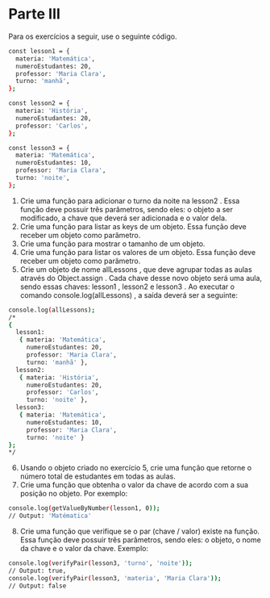 # Parte III

Para os exercícios a seguir, use o seguinte código.

```bash
const lesson1 = {
  materia: 'Matemática',
  numeroEstudantes: 20,
  professor: 'Maria Clara',
  turno: 'manhã',
};

const lesson2 = {
  materia: 'História',
  numeroEstudantes: 20,
  professor: 'Carlos',
};

const lesson3 = {
  materia: 'Matemática',
  numeroEstudantes: 10,
  professor: 'Maria Clara',
  turno: 'noite',
};
```

1. Crie uma função para adicionar o turno da noite na lesson2 . Essa função deve possuir três parâmetros, sendo eles: o objeto a ser modificado, a chave que deverá ser adicionada e o valor dela.
2. Crie uma função para listar as keys de um objeto. Essa função deve receber um objeto como parâmetro.
3. Crie uma função para mostrar o tamanho de um objeto.
4. Crie uma função para listar os valores de um objeto. Essa função deve receber um objeto como parâmetro.
5. Crie um objeto de nome allLessons , que deve agrupar todas as aulas através do Object.assign . Cada chave desse novo objeto será uma aula, sendo essas chaves: lesson1 , lesson2 e lesson3 . Ao executar o comando console.log(allLessons) , a saída deverá ser a seguinte:

```bash
console.log(allLessons);
/*
{
  lesson1:
   { materia: 'Matemática',
     numeroEstudantes: 20,
     professor: 'Maria Clara',
     turno: 'manhã' },
  lesson2:
   { materia: 'História',
     numeroEstudantes: 20,
     professor: 'Carlos',
     turno: 'noite' },
  lesson3:
   { materia: 'Matemática',
     numeroEstudantes: 10,
     professor: 'Maria Clara',
     turno: 'noite' }
};
*/
```
6. Usando o objeto criado no exercício 5, crie uma função que retorne o número total de estudantes em todas as aulas.
7. Crie uma função que obtenha o valor da chave de acordo com a sua posição no objeto. Por exemplo:

```bash
console.log(getValueByNumber(lesson1, 0));
// Output: 'Matématica'
```

8. Crie uma função que verifique se o par (chave / valor) existe na função. Essa função deve possuir três parâmetros, sendo eles: o objeto, o nome da chave e o valor da chave. Exemplo:

```bash
console.log(verifyPair(lesson3, 'turno', 'noite'));
// Output: true,
console.log(verifyPair(lesson3, 'materia', 'Maria Clara'));
// Output: false
```